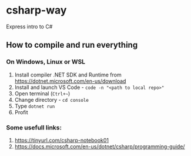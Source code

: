 # csharp-way
Express intro to C#

## How to compile and run everything

### On Windows, Linux or WSL

1. Install compiler .NET SDK and Runtime from https://dotnet.microsoft.com/en-us/download
2. Install and launch VS Code - `code -n "<path to local repo>"`
3. Open terminal (`Ctrl+~`) 
4. Change directory - `cd console`
5. Type `dotnet run`
6. Profit

### Some usefull links:

1. https://tinyurl.com/csharp-notebook01
2. https://docs.microsoft.com/en-us/dotnet/csharp/programming-guide/
